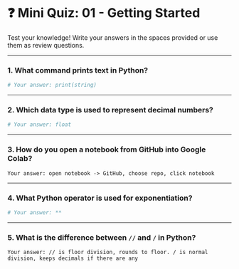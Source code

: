 # ❓ Mini Quiz: 01 - Getting Started

Test your knowledge! Write your answers in the spaces provided or use them as review questions.

---

### 1. What command prints text in Python?
```python
# Your answer: print(string)
```

---

### 2. Which data type is used to represent decimal numbers?
```python
# Your answer: float
```

---

### 3. How do you open a notebook from GitHub into Google Colab?
```text
Your answer: open notebook -> GitHub, choose repo, click notebook
```

---

### 4. What Python operator is used for exponentiation?
```python
# Your answer: **
```

---

### 5. What is the difference between `//` and `/` in Python?
```text
Your answer: // is floor division, rounds to floor. / is normal division, keeps decimals if there are any
```
